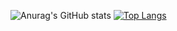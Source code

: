 
![Anurag's GitHub stats](https://github-readme-stats.vercel.app/api?username=qujen-caballus&show_icons=true&theme=radical&count_private=true)
[![Top Langs](https://github-readme-stats.vercel.app/api/top-langs/?username=qujen-caballus&theme=radical)](https://github.com/anuraghazra/github-readme-stats)
<!--
**qujen-caballus/qujen-caballus** is a ✨ _special_ ✨ repository because its `README.md` (this file) appears on your GitHub profile.

Here are some ideas to get you started:

- 🔭 I’m currently working on ...
- 🌱 I’m currently learning ...
- 👯 I’m looking to collaborate on ...
- 🤔 I’m looking for help with ...
- 💬 Ask me about ...
- 📫 How to reach me: ...
- 😄 Pronouns: ...
- ⚡ Fun fact: ...
-->
